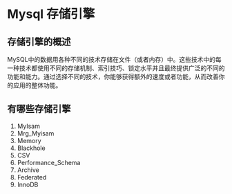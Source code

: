 # Mysql 存储引擎

## 存储引擎的概述

MySQL中的数据用各种不同的技术存储在文件（或者内存）中。这些技术中的每一种技术都使用不同的存储机制、索引技巧、锁定水平并且最终提供广泛的不同的功能和能力。通过选择不同的技术，你能够获得额外的速度或者功能，从而改善你的应用的整体功能。

## 有哪些存储引擎

1. MyIsam
2. Mrg_Myisam
3. Memory
4. Blackhole
5. CSV
6. Performance_Schema
7. Archive
8. Federated
9. InnoDB